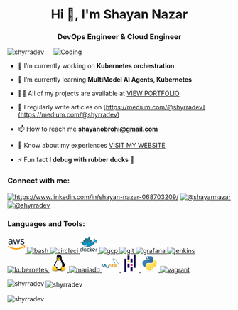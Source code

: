 <h1 align="center">Hi 👋, I'm Shayan Nazar</h1>
<h3 align="center">DevOps Engineer & Cloud Engineer </h3>
<img align="right" alt="Coding" width="400" src="https://media.licdn.com/dms/image/v2/D5610AQF7HNSr3cQP7w/image-shrink_800/image-shrink_800/0/1702949430108?e=2147483647&v=beta&t=bU3Vpr-9LFL1kNb9J5ttsKPcQlRtCplal9jf3__pW2k">
<p align="left"> <img src="https://komarev.com/ghpvc/?username=shyrradev&label=Profile%20views&color=0e75b6&style=flat" alt="shyrradev" /> </p>

- 🔭 I’m currently working on **Kubernetes orchestration**

- 🌱 I’m currently learning **MultiModel AI Agents, Kubernetes**

- 👨‍💻 All of my projects are available at [VIEW PORTFOLIO](https://shayanops.net)

- 📝 I regularly write articles on [https://medium.com/@shyrradev](https://medium.com/@shyrradev)

- 📫 How to reach me **shayanobrohi@gmail.com**

- 📄 Know about my experiences [VISIT MY WEBSITE](https://shayanops.net)

- ⚡ Fun fact **I debug with rubber ducks 🦆**

<h3 align="left">Connect with me:</h3>
<p align="left">
<a href="https://linkedin.com/in/https://www.linkedin.com/in/shayan-nazar-068703209/" target="blank"><img align="center" src="https://raw.githubusercontent.com/rahuldkjain/github-profile-readme-generator/master/src/images/icons/Social/linked-in-alt.svg" alt="https://www.linkedin.com/in/shayan-nazar-068703209/" height="30" width="40" /></a>
<a href="https://hashnode.com/@shayannazar" target="blank"><img align="center" src="https://raw.githubusercontent.com/rahuldkjain/github-profile-readme-generator/master/src/images/icons/Social/hashnode.svg" alt="@shayannazar" height="30" width="40" /></a>
<a href="https://medium.com/@shyrradev" target="blank"><img align="center" src="https://raw.githubusercontent.com/rahuldkjain/github-profile-readme-generator/master/src/images/icons/Social/medium.svg" alt="@shyrradev" height="30" width="40" /></a>
</p>

<h3 align="left">Languages and Tools:</h3>
<p align="left"> <a href="https://aws.amazon.com" target="_blank" rel="noreferrer"> <img src="https://raw.githubusercontent.com/devicons/devicon/master/icons/amazonwebservices/amazonwebservices-original-wordmark.svg" alt="aws" width="40" height="40"/> </a> <a href="https://www.gnu.org/software/bash/" target="_blank" rel="noreferrer"> <img src="https://www.vectorlogo.zone/logos/gnu_bash/gnu_bash-icon.svg" alt="bash" width="40" height="40"/> </a> <a href="https://circleci.com" target="_blank" rel="noreferrer"> <img src="https://www.vectorlogo.zone/logos/circleci/circleci-icon.svg" alt="circleci" width="40" height="40"/> </a> <a href="https://www.docker.com/" target="_blank" rel="noreferrer"> <img src="https://raw.githubusercontent.com/devicons/devicon/master/icons/docker/docker-original-wordmark.svg" alt="docker" width="40" height="40"/> </a> <a href="https://cloud.google.com" target="_blank" rel="noreferrer"> <img src="https://www.vectorlogo.zone/logos/google_cloud/google_cloud-icon.svg" alt="gcp" width="40" height="40"/> </a> <a href="https://git-scm.com/" target="_blank" rel="noreferrer"> <img src="https://www.vectorlogo.zone/logos/git-scm/git-scm-icon.svg" alt="git" width="40" height="40"/> </a> <a href="https://grafana.com" target="_blank" rel="noreferrer"> <img src="https://www.vectorlogo.zone/logos/grafana/grafana-icon.svg" alt="grafana" width="40" height="40"/> </a> <a href="https://www.jenkins.io" target="_blank" rel="noreferrer"> <img src="https://www.vectorlogo.zone/logos/jenkins/jenkins-icon.svg" alt="jenkins" width="40" height="40"/> </a> <a href="https://kubernetes.io" target="_blank" rel="noreferrer"> <img src="https://www.vectorlogo.zone/logos/kubernetes/kubernetes-icon.svg" alt="kubernetes" width="40" height="40"/> </a> <a href="https://www.linux.org/" target="_blank" rel="noreferrer"> <img src="https://raw.githubusercontent.com/devicons/devicon/master/icons/linux/linux-original.svg" alt="linux" width="40" height="40"/> </a> <a href="https://mariadb.org/" target="_blank" rel="noreferrer"> <img src="https://www.vectorlogo.zone/logos/mariadb/mariadb-icon.svg" alt="mariadb" width="40" height="40"/> </a> <a href="https://www.mysql.com/" target="_blank" rel="noreferrer"> <img src="https://raw.githubusercontent.com/devicons/devicon/master/icons/mysql/mysql-original-wordmark.svg" alt="mysql" width="40" height="40"/> </a> <a href="https://pandas.pydata.org/" target="_blank" rel="noreferrer"> <img src="https://raw.githubusercontent.com/devicons/devicon/2ae2a900d2f041da66e950e4d48052658d850630/icons/pandas/pandas-original.svg" alt="pandas" width="40" height="40"/> </a> <a href="https://www.python.org" target="_blank" rel="noreferrer"> <img src="https://raw.githubusercontent.com/devicons/devicon/master/icons/python/python-original.svg" alt="python" width="40" height="40"/> </a> <a href="https://www.vagrantup.com/" target="_blank" rel="noreferrer"> <img src="https://www.vectorlogo.zone/logos/vagrantup/vagrantup-icon.svg" alt="vagrant" width="40" height="40"/> </a> </p>

<p><img align="left" src="https://github-readme-stats.vercel.app/api/top-langs?username=shyrradev&show_icons=true&locale=en&layout=compact" alt="shyrradev" /></p>

<p>&nbsp;<img align="center" src="https://github-readme-stats.vercel.app/api?username=shyrradev&show_icons=true&locale=en" alt="shyrradev" /></p>

<p><img align="center" src="https://github-readme-streak-stats.herokuapp.com/?user=shyrradev&" alt="shyrradev" /></p>

